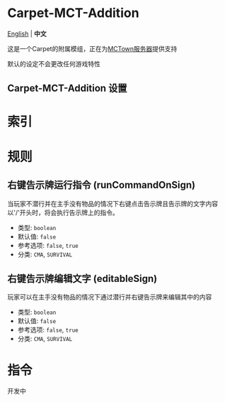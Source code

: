 # Carpet-MCT-Addition

<!-- TODO -->

[English](README.md) | **中文**

这是一个Carpet的附属模组，正在为[MCTown服务器](http://www.mctown.tech/)提供支持

默认的设定不会更改任何游戏特性

## Carpet-MCT-Addition 设置
# 索引
# 规则

## 右键告示牌运行指令 (runCommandOnSign)

当玩家不潜行并在主手没有物品的情况下右键点击告示牌且告示牌的文字内容以'/'开头时，将会执行告示牌上的指令。

- 类型: `boolean`
- 默认值: `false`
- 参考选项: `false`, `true`
- 分类: `CMA`, `SURVIVAL`

## 右键告示牌编辑文字 (editableSign)

玩家可以在主手没有物品的情况下通过潜行并右键告示牌来编辑其中的内容

- 类型: `boolean`
- 默认值: `false`
- 参考选项: `false`, `true`
- 分类: `CMA`, `SURVIVAL`

# 指令
开发中
